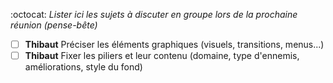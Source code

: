:octocat: *Lister ici les sujets à discuter en groupe lors de la prochaine réunion (pense-bête)*

- [ ] **Thibaut** Préciser les éléments graphiques (visuels, transitions, menus...)
- [ ] **Thibaut** Fixer les piliers et leur contenu (domaine, type d'ennemis, améliorations, style du fond)
